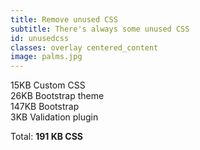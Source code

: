```yaml
---
title: Remove unused CSS
subtitle: There's always some unused CSS
id: unusedcss
classes: overlay centered_content
image: palms.jpg
---
```


15KB Custom CSS  
26KB Bootstrap theme  
147KB Bootstrap  
3KB Validation plugin  

Total: **191 KB CSS**
